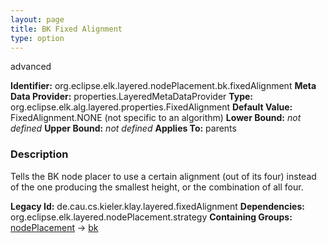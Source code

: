 ```yaml
---
layout: page
title: BK Fixed Alignment
type: option
---
```

advanced

**Identifier:** org.eclipse.elk.layered.nodePlacement.bk.fixedAlignment
**Meta Data Provider:** properties.LayeredMetaDataProvider
**Type:** org.eclipse.elk.alg.layered.properties.FixedAlignment
**Default Value:**  FixedAlignment.NONE  (not specific to an algorithm)
**Lower Bound:** *not defined*
**Upper Bound:** *not defined*
**Applies To:** parents

### Description
Tells the BK node placer to use a certain alignment (out of its four) instead of the one producing the smallest height, or the combination of all four.

**Legacy Id:** de.cau.cs.kieler.klay.layered.fixedAlignment
**Dependencies:** org.eclipse.elk.layered.nodePlacement.strategy
**Containing Groups:** [nodePlacement](org-eclipse-elk-layered-nodePlacement) -> [bk](org-eclipse-elk-layered-nodePlacement-bk)

